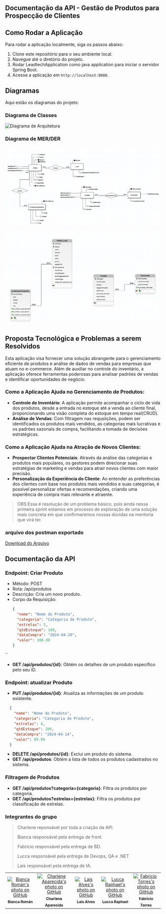 ## Documentação da API - Gestão de Produtos para Prospecção de Clientes

## Como Rodar a Aplicação
Para rodar a aplicação localmente, siga os passos abaixo:

1. Clone este repositório para o seu ambiente local.
2. Navegue até o diretório do projeto.
3. Rodar LeadtechApplication como java application para iniciar o servidor Spring Boot.
4. Acesse a aplicação em `http://localhost:8080`.

## Diagramas
Aqui estão os diagramas do projeto:

### Diagrama de Classes
![Diagrama de Arquitetura](https://github.com/charlenefialho/entrega-sprint1-java/assets/94643076/f5bc0225-9ae3-4de6-b506-609a2425f708)

### Diagrama de MER/DER
![Diagrama Conceitual](https://github.com/charlenefialho/entrega-sprint1-java/blob/main/arquivosreadme/diagramaconceitual.png)

![Diagrama lógico](https://github.com/charlenefialho/entrega-sprint1-java/blob/main/arquivosreadme/diagramaLogico.png)

## Proposta Tecnológica e Problemas a serem Resolvidos

Esta aplicação visa fornecer uma solução abrangente para o gerenciamento eficiente de produtos e análise de dados de vendas para empresas que atuam no e-commerce. Além de auxiliar no controle do inventário, a aplicação oferece ferramentas poderosas para analisar padrões de vendas e identificar oportunidades de negócio.

### Como a Aplicação Ajuda no Gerenciamento de Produtos:
- **Controle de Inventário**: A aplicação permite acompanhar o ciclo de vida dos produtos, desde a entrada no estoque até a venda ao cliente final, proporcionando uma visão completa do estoque em tempo real(CRUD).
- **Análise de Vendas**: Com filtragem nas requsiições, podem ser identificados os produtos mais vendidos, as categorias mais lucrativas e os padrões sazonais de compra, facilitando a tomada de decisões estratégicas.

### Como a Aplicação Ajuda na Atração de Novos Clientes:
- **Prospectar Clientes Potenciais**: Através da análise das categorias e produtos mais populares, os gestores podem direcionar suas estratégias de marketing e vendas para atrair novos clientes com maior precisão.
- **Personalização da Experiência do Cliente**: Ao entender as preferências dos clientes com base nos produtos mais vendidos e suas categorias, é possível personalizar ofertas e recomendações, criando uma experiência de compra mais relevante e atraente.

> OBS:Essa é resolução de um problema básico, pois ainda nessa primeira sprint estamos em processo de exploração de uma solução mais concreta em que confirmaremos nossas dúvidas na mentoria que virá ter.

### arquivo dos postman exportado

[Download do Arquivo](https://github.com/charlenefialho/entrega-sprint1-java/blob/main/arquivosreadme/api-java-leadtech.postman_collection.json)

## Documentação da API

### Endpoint: Criar Produto
- Método: POST
- Rota: /api/produtos
- Descrição: Cria um novo produto.
- Corpo da Requisição:
  ```json
  {
    "nome": "Nome do Produto",
    "categoria": "Categoria do Produto",
    "estrelas": 5,
    "qtdEstoque": 100,
    "dataCompra": "2024-04-20",
    "valor": 100.00
  }
``
- **GET /api/produtos/{id}**: Obtém os detalhes de um produto específico pelo seu ID.
### Endpoint: atualizar Produto
- **PUT /api/produtos/{id}**: Atualiza as informações de um produto existente.
```json
  {
    "nome": "Nome do Produto",
    "categoria": "Categoria do Produto",
    "estrelas": 4,
    "qtdEstoque": 100,
    "dataCompra": "2024-04-14",
    "valor": 99.99
  }
```

- **DELETE /api/produtos/{id}**: Exclui um produto do sistema.
- **GET /api/produtos**: Obtém a lista de todos os produtos cadastrados no sistema.

### Filtragem de Produtos

- **GET /api/produtos?categoria={categoria}**: Filtra os produtos por categoria.
- **GET /api/produtos?estrelas={estrelas}**: Filtra os produtos por classificação de estrelas.

### Integrantes do grupo
> Charlene reponsável por toda a criação da API.
> 
> Bianca responsável pela entrega de front.
> 
> Fabricio responsável pela entrega de BD.
> 
> Lucca responsável pela entrega de Devops, QA e .NET
> 
> Laís responsável pela entrega de IA.
<table>
  <tr>
        <td align="center">
      <a href="https://github.com/biancaroman">
        <img src="https://avatars.githubusercontent.com/u/128830935?v=4" width="100px;" border-radius='50%' alt="Bianca Román's photo on GitHub"/><br>
        <sub>
          <b>Bianca Román</b>
        </sub>
      </a>
    </td>
    <td align="center">
      <a href="https://github.com/charlenefialho">
        <img src="https://avatars.githubusercontent.com/u/94643076?v=4" width="100px;" border-radius='50%' alt="Charlene Aparecida's photo on GitHub"/><br>
        <sub>
          <b>Charlene Aparecida</b>
        </sub>
      </a>
    </td>
    <td align="center">
      <a href="https://github.com/laiscrz">
        <img src="https://avatars.githubusercontent.com/u/133046134?v=4" width="100px;" alt="Lais Alves's photo on GitHub"/><br>
        <sub>
          <b>Lais Alves</b>
        </sub>
      </a>
    </td>
    <td align="center">
      <a href="https://github.com/LuccaRaphael">
        <img src="https://avatars.githubusercontent.com/u/127765063?v=4" width="100px;" border-radius='50%' alt="Lucca Raphael's photo on GitHub"/><br>
        <sub>
          <b>Lucca Raphael</b>
        </sub>
      </a>
    </td>
     <td align="center">
      <a href="https://github.com/Fabs0602">
        <img src="https://avatars.githubusercontent.com/u/111320639?v=4" width="100px;" border-radius='50%' alt="Fabricio Torres's photo on GitHub"/><br>
        <sub>
          <b>Fabricio Torres</b>
        </sub>
      </a>
    </td>
  </tr>
</table>
